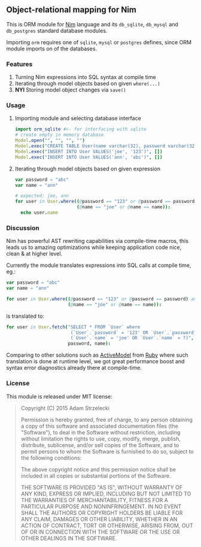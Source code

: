 Object-relational mapping for Nim
---------------------------------

[nim]: http://nim-lang.org

This is ORM module for [Nim][nim] language and its `db_sqlite`, `db_mysql` and
`db_postgres` standard database modules.

Importing `orm` requires one of `sqlite`, `mysql` or `postgres` defines, since
ORM module imports on of the databases.

### Features

1. Turning Nim expressions into SQL syntax at compile time
2. Iterating through model objects based on given `where(...)`
3. **NYI** Storing model object changes via `save()`

### Usage

1. Importing module and selecting database interface

   ~~~nim
   import orm_sqlite #<- for interfacing with sqlite
   # create empty in memory database
   Model.open("", "", "", "")
   Model.exec("CREATE TABLE User(name varchar(32), password varchar(32))", [])
   Model.exec("INSERT INTO User VALUES('joe', '123')", [])
   Model.exec("INSERT INTO User VALUES('ann', 'abc')", [])
   ~~~

2. Iterating through model objects based on given expression

   ~~~nim
   var password = "abc"
   var name = "ann"
   
   # expected: joe, ann
   for user in User.where((@password == "123" or @password == password) and
                          (@name == "joe" or @name == name)):
     echo user.name
   ~~~

### Discussion

Nim has powerful AST rewriting capabilities via compile-time macros, this leads
us to amazing optimizations while keeping application code nice, clean & at
higher level.

Currently the module translates expressions into SQL calls at compile time, eg.:

~~~nim
var password = "abc"
var name = "ann"

for user in User.where((@password == "123" or @password == password) and
                       (@name == "joe" or @name == name)):
~~~

is translated to:

~~~nim
for user in User.fetch("SELECT * FROM `User` where
                        (`User`.`password` = '123' OR `User`.`password` = ?) AND
                        (`User`.`name` = 'joe' OR `User`.`name` = ?)",
                       password, name):
~~~

[ruby]: https://www.ruby-lang.org/
[activemodel]: https://github.com/rails/rails/tree/master/activemodel

Comparing to other solutions such as [ActiveModel][activemodel] from
[Ruby][ruby] where such translation is done at runtime level, we got great
performance boost and syntax error diagnostics already there at compile-time.

### License

This module is released under MIT license:

> Copyright (C) 2015 Adam Strzelecki
>
> Permission is hereby granted, free of charge, to any person obtaining a copy
> of this software and associated documentation files (the "Software"), to deal
> in the Software without restriction, including without limitation the rights
> to use, copy, modify, merge, publish, distribute, sublicense, and/or sell
> copies of the Software, and to permit persons to whom the Software is
> furnished to do so, subject to the following conditions:
>
> The above copyright notice and this permission notice shall be included in
> all copies or substantial portions of the Software.
>
> THE SOFTWARE IS PROVIDED "AS IS", WITHOUT WARRANTY OF ANY KIND, EXPRESS OR
> IMPLIED, INCLUDING BUT NOT LIMITED TO THE WARRANTIES OF MERCHANTABILITY,
> FITNESS FOR A PARTICULAR PURPOSE AND NONINFRINGEMENT. IN NO EVENT SHALL THE
> AUTHORS OR COPYRIGHT HOLDERS BE LIABLE FOR ANY CLAIM, DAMAGES OR OTHER
> LIABILITY, WHETHER IN AN ACTION OF CONTRACT, TORT OR OTHERWISE, ARISING FROM,
> OUT OF OR IN CONNECTION WITH THE SOFTWARE OR THE USE OR OTHER DEALINGS IN
> THE SOFTWARE.
